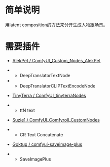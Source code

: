 # 简单说明

用latent composition的方法来分开生成人物跟场景。

# 需要插件

- [AlekPet / ComfyUI_Custom_Nodes_AlekPet](https://github.com/AlekPet/ComfyUI_Custom_Nodes_AlekPet)
- - DeepTranslatorTextNode
- - DeepTranslatorCLIPTextEncodeNode

- [TinyTerra / ComfyUI_tinyterraNodes](https://github.com/TinyTerra/ComfyUI_tinyterraNodes)
- - ttN text

- [Suzie1 / ComfyUI_Comfyroll_CustomNodes](https://github.com/Suzie1/ComfyUI_Comfyroll_CustomNodes)
- - CR Text Concatenate

- [Goktug / comfyui-saveimage-plus](https://github.com/Goktug/comfyui-saveimage-plus)
- - SaveImagePlus
